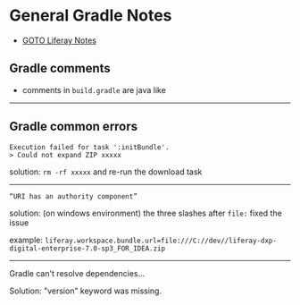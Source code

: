 # General Gradle Notes

+ [GOTO Liferay Notes](liferay.md)

## Gradle comments

+ comments in ```build.gradle``` are java like

---

## Gradle common errors

```
Execution failed for task ':initBundle'.
> Could not expand ZIP xxxxx
```

solution: ```rm -rf xxxxx``` and re-run the download task

---

```
“URI has an authority component”
```

solution: (on windows environment) the three slashes after ```file:``` fixed the issue

example: ```liferay.workspace.bundle.url=file:///C://dev//liferay-dxp-digital-enterprise-7.0-sp3_FOR_IDEA.zip```

---

Gradle can't resolve dependencies...

Solution: "version" keyword was missing.

